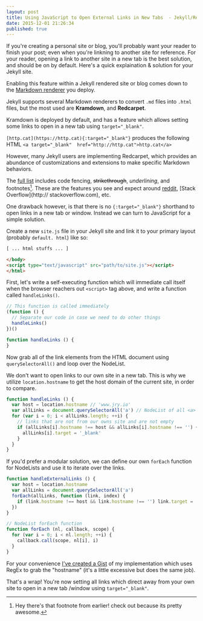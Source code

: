 ```yaml
---
layout: post
title: Using JavaScript to Open External Links in New Tabs  - Jekyll/Redcarpet
date: 2015-12-01 21:26:34
published: true
---
```


If you're creating a personal site or blog, you'll probably want your reader to finish your post; even when you're linkning to another site for reference. For your reader, opening a link to another site in a new tab is the best solution, and should be on by default. Here's a quick explaination & solution for your Jekyll site.

Enabling this feature within a Jekyll rendered site or blog comes down to the [Markdown renderer](http://jekyllrb.com/docs/configuration/#markdown-options) you deploy.

Jekyll supports several Markdown renderers to convert `.md` files into `.html` files, but the most 
used are **Kramdown**, and **Redcarpet**.

Kramdown is deployed by default, and has a feature which allows setting some links to open in a new 
tab using `target="_blank"`.

`[http.cat](https://http.cat){:target="_blank"}` produces the following HTML `<a target="_blank" 
href="http://http.cat">http.cat</a>`

However, many Jekyll users are implementing Redcarpet, which provides an abundance of customizations 
and extensions to make specific Markdown behaviors.

The [full list](https://github.com/vmg/redcarpet#and-its-like-really-simple-to-use) includes code fencing, ~~strikethrough~~, _underlining_, and footnotes[^1]. These 
are the features you see and expect around [reddit](https://reddit.com), [Stack Overflow](http://
stackoverflow.com), etc.

One drawback however, is that there is no `{:target="_blank"}` shorthand to open links in a new tab 
or window. Instead we can turn to JavaScript for a simple solution.


Create a new `site.js` file in your Jekyll site and link it to your primary layout (probably `default.
html`) like so:

```html
[ ... html stuffs ... ]

</body>
<script type="text/javascript" src="path/to/site.js"></script>
</html>
```
First, let's write a self-executing function which will immediate call itself when the browser 
reachers out `<script>` tag above, and write a function called `handleLinks()`.


```js
// This function is called immediately
(function () {
  // Separate our code in case we need to do other things
  handleLinks()
})()

function handleLinks () {
}
```

Now grab all of the link elements from the HTML document using `querySelectorAll()` and loop over the 
NodeList.

We don't want to open links to our own site in a new tab. This is why we utilize `location.hostname` 
to get the host domain of the current site, in order to compare.

```js
function handleLinks () {
  var host = location.hostname // 'www.jry.io'
  var allLinks = document.querySelectorAll('a') // NodeList of all <a> elements
  for (var i = 0; i < allLinks.length; ++i) {
    // links that are not from our owns site and are not empty
    if (allLinks[i].hostname !== host && allLinks[i].hostname !== '') {
      allLinks[i].target = '_blank'
    }
  }
}
```

If you'd prefer a modular solution, we can define our own `forEach` function for NodeLists and use 
it to iterate over the links.

```js
function handleExternalLinks () {
  var host = location.hostname
  var allLinks = document.querySelectorAll('a')
  forEach(allLinks, function (link, index) {
    if (link.hostname !== host && link.hostname !== '') link.target = '_blank'
  })
}

// NodeList forEach function
function forEach (nl, callback, scope) {
  for (var i = 0; i < nl.length; ++i) {
    callback.call(scope, nl[i], i)
  }
}
```

For your convenience [I've created a Gist](https://gist.github.com/thebearjew/4ad55d2030f488df8e12) of my implementation which uses RegEx to grab the 
"hostname" (it's a little excessive but does the same job).

That's a wrap! You're now setting all links which direct away from your own site to open in a new tab
/window using `target="_blank"`. 

[^1]: Hey there's that footnote from earlier! check out [](https://reddit.com/r/dailyprogrammer) 
because its pretty awesome.
